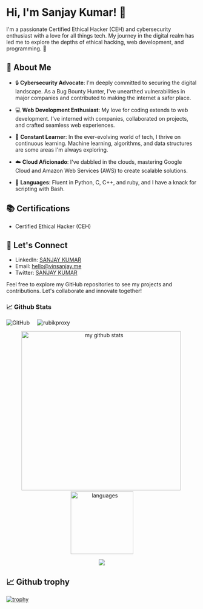# Hi, I'm Sanjay Kumar! 👋
<!-- Your Introduction -->
I'm a passionate Certified Ethical Hacker (CEH) and cybersecurity enthusiast with a love for all things tech. My journey in the digital realm has led me to explore the depths of ethical hacking, web development, and programming. 🚀

## 🚀 About Me

- 🔒 **Cybersecurity Advocate**: I'm deeply committed to securing the digital landscape. As a Bug Bounty Hunter, I've unearthed vulnerabilities in major companies and contributed to making the internet a safer place.

- 💻 **Web Development Enthusiast**: My love for coding extends to web development. I've interned with companies, collaborated on projects, and crafted seamless web experiences.

- 🧠 **Constant Learner**: In the ever-evolving world of tech, I thrive on continuous learning. Machine learning, algorithms, and data structures are some areas I'm always exploring.

- ☁️ **Cloud Aficionado**: I've dabbled in the clouds, mastering Google Cloud and Amazon Web Services (AWS) to create scalable solutions.

- 💬 **Languages**: Fluent in Python, C, C++, and ruby, and I have a knack for scripting with Bash.

## 📚 Certifications

- Certified Ethical Hacker (CEH) 

## 📢 Let's Connect

- LinkedIn: [SANJAY KUMAR](https://www.linkedin.com/in/rubikproxy)
- Email: [hello@vinsanjay.me](mailto:hello@vinsanjay.me)
- Twitter: [SANJAY KUMAR](https://twitter.com/rubikproxy)

Feel free to explore my GitHub repositories to see my projects and contributions. Let's collaborate and innovate together!
### 📈 Github Stats
<!-- status codes -->
<p>
<img alt="GitHub" src="https://img.shields.io/badge/dynamic/json?logo=github&label=Github%20followers&query=%24.data.totalSubs&url=https%3A%2F%2Fapi.spencerwoo.com%2Fsubstats%2F%3Fsource%3Dgithub%26queryKey%3Drubikproxy">
</a>
&nbsp; &nbsp;
<img src="https://komarev.com/ghpvc/?username=rubikproxy" alt="rubikproxy"/>
</p>
  
<p align="center">
<img src="https://github-readme-stats.vercel.app/api?username=rubikproxy&show_icons=true&theme=tokyonight" alt="my github stats" width="420"/>&nbsp;
<img src="https://github-readme-stats.vercel.app/api/top-langs/?username=rubikproxy&layout=compact&theme=tokyonight" alt="languages" height="165">
</p>

<p align=center>
<img src="https://github-readme-streak-stats.herokuapp.com?user=rubikproxy&theme=tokyonight&date_format=M%20j%5B%2C%20Y%5D"></img>
</p>

## 📈 Github trophy
[![trophy](https://github-profile-trophy.vercel.app/?username=gokulapap&theme=onedark&row=1&margin-w=2&margin-h=2)](https://github.com/gokulapap)
